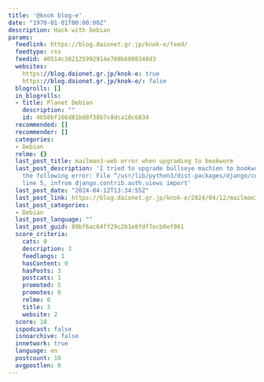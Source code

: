 ```yaml
---
title: '@knok blog-e'
date: "1970-01-01T00:00:00Z"
description: Hack with Debian
params:
  feedlink: https://blog.daionet.gr.jp/knok-e/feed/
  feedtype: rss
  feedid: 40514c382125992914e760b6808348d3
  websites:
    https://blog.daionet.gr.jp/knok-e: true
    https://blog.daionet.gr.jp/knok-e/: false
  blogrolls: []
  in_blogrolls:
  - title: Planet Debian
    description: ""
    id: 4b58bf166d81bd8f38b7c8dca18c6834
  recommended: []
  recommender: []
  categories:
  - Debian
  relme: {}
  last_post_title: mailman3-web error when upgrading to bookworm
  last_post_description: 'I tried to upgrade bullseye machien to bookworm, so I got
    the following error: File “/usr/lib/python3/dist-packages/django/contrib/auth/mixins.py”,
    line 5, infrom django.contrib.auth.views import'
  last_post_date: "2024-04-12T13:34:55Z"
  last_post_link: https://blog.daionet.gr.jp/knok-e/2024/04/12/mailman3-web-error-when-upgrading-to-bookworm/
  last_post_categories:
  - Debian
  last_post_language: ""
  last_post_guid: 89bf6ac64ff29c2b1e8fdf7ecb8ef061
  score_criteria:
    cats: 0
    description: 3
    feedlangs: 1
    hasContent: 0
    hasPosts: 3
    postcats: 1
    promoted: 5
    promotes: 0
    relme: 0
    title: 3
    website: 2
  score: 18
  ispodcast: false
  isnoarchive: false
  innetwork: true
  language: en
  postcount: 10
  avgpostlen: 0
---
```


